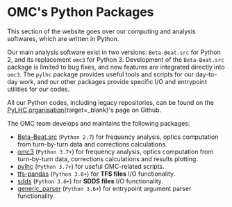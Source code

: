 # OMC's Python Packages

This section of the website goes over our computing and analysis softwares, which are written in Python.

Our main analysis software exist in two versions: `Beta-Beat.src` for Python 2, and its replacement `omc3` for Python 3.
Development of the `Beta-Beat.src` package is limited to bug fixes, and new features are integrated directly into `omc3`.
The `pylhc` package provides useful tools and scripts for our day-to-day work, and our other packages provide specific I/O and entrypoint utilities for our codes. 

All our Python codes, including legacy repositories, can be found on the [PyLHC organisation][pylhc_github]{target=_blank}'s page on Github.

The OMC team develops and maintains the following packages:

- [Beta-Beat.src](betabeatsrc.md) (`Python 2.7`) for frequency analysis, optics computation from turn-by-turn data and corrections calculations.
- [omc3](omc3/about.md) (`Python 3.7+`) for frequency analysis, optics computation from turn-by-turn data, corrections calculations and results plotting.
- [pylhc](pylhc.md) (`Python 3.7+`)  for useful OMC-related scripts.
- [tfs-pandas](tfs-pandas.md) (`Python 3.6+`) for **TFS files** I/O functionality.
- [sdds](sdds.md) (`Python 3.6+`) for **SDDS files** I/O functionality.
- [generic_parser](generic_parser.md) (`Python 3.6+`) for entrypoint argument parser functionality.


[pylhc_github]: https://github.com/pylhc